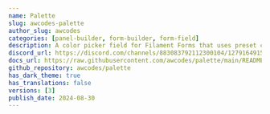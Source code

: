 ```yaml
---
name: Palette
slug: awcodes-palette
author_slug: awcodes
categories: [panel-builder, form-builder, form-field]
description: A color picker field for Filament Forms that uses preset color palettes.
discord_url: https://discord.com/channels/883083792112300104/1279164915936133314
docs_url: https://raw.githubusercontent.com/awcodes/palette/main/README.md
github_repository: awcodes/palette
has_dark_theme: true
has_translations: false
versions: [3]
publish_date: 2024-08-30
---
```

